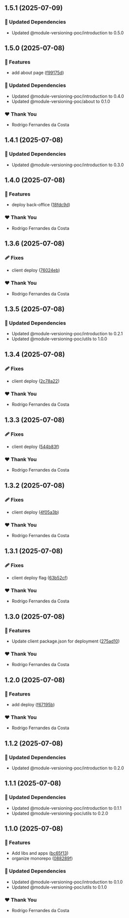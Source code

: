 ## 1.5.1 (2025-07-09)

### 🧱 Updated Dependencies

- Updated @module-versioning-poc/introduction to 0.5.0

## 1.5.0 (2025-07-08)

### 🚀 Features

- add about page ([f99175d](https://github.com/rcosta-daon/module-versioning-poc/commit/f99175d))

### 🧱 Updated Dependencies

- Updated @module-versioning-poc/introduction to 0.4.0
- Updated @module-versioning-poc/about to 0.1.0

### ❤️ Thank You

- Rodrigo Fernandes da Costa

## 1.4.1 (2025-07-08)

### 🧱 Updated Dependencies

- Updated @module-versioning-poc/introduction to 0.3.0

## 1.4.0 (2025-07-08)

### 🚀 Features

- deploy back-office ([18fdc9d](https://github.com/rcosta-daon/module-versioning-poc/commit/18fdc9d))

### ❤️ Thank You

- Rodrigo Fernandes da Costa

## 1.3.6 (2025-07-08)

### 🩹 Fixes

- client deploy ([76024eb](https://github.com/rcosta-daon/module-versioning-poc/commit/76024eb))

### ❤️ Thank You

- Rodrigo Fernandes da Costa

## 1.3.5 (2025-07-08)

### 🧱 Updated Dependencies

- Updated @module-versioning-poc/introduction to 0.2.1
- Updated @module-versioning-poc/utils to 1.0.0

## 1.3.4 (2025-07-08)

### 🩹 Fixes

- client deploy ([2c78a22](https://github.com/rcosta-daon/module-versioning-poc/commit/2c78a22))

### ❤️ Thank You

- Rodrigo Fernandes da Costa

## 1.3.3 (2025-07-08)

### 🩹 Fixes

- client deploy ([544b83f](https://github.com/rcosta-daon/module-versioning-poc/commit/544b83f))

### ❤️ Thank You

- Rodrigo Fernandes da Costa

## 1.3.2 (2025-07-08)

### 🩹 Fixes

- client deploy ([4f05a3b](https://github.com/rcosta-daon/module-versioning-poc/commit/4f05a3b))

### ❤️ Thank You

- Rodrigo Fernandes da Costa

## 1.3.1 (2025-07-08)

### 🩹 Fixes

- client deploy flag ([63b52cf](https://github.com/rcosta-daon/module-versioning-poc/commit/63b52cf))

### ❤️ Thank You

- Rodrigo Fernandes da Costa

## 1.3.0 (2025-07-08)

### 🚀 Features

- Update client package.json for deployment ([275ad10](https://github.com/rcosta-daon/module-versioning-poc/commit/275ad10))

### ❤️ Thank You

- Rodrigo Fernandes da Costa

## 1.2.0 (2025-07-08)

### 🚀 Features

- add deploy ([f67195b](https://github.com/rcosta-daon/module-versioning-poc/commit/f67195b))

### ❤️ Thank You

- Rodrigo Fernandes da Costa

## 1.1.2 (2025-07-08)

### 🧱 Updated Dependencies

- Updated @module-versioning-poc/introduction to 0.2.0

## 1.1.1 (2025-07-08)

### 🧱 Updated Dependencies

- Updated @module-versioning-poc/introduction to 0.1.1
- Updated @module-versioning-poc/utils to 0.2.0

## 1.1.0 (2025-07-08)

### 🚀 Features

- Add libs and apps ([bc65f13](https://github.com/rcosta-daon/module-versioning-poc/commit/bc65f13))
- organize monorepo ([088289f](https://github.com/rcosta-daon/module-versioning-poc/commit/088289f))

### 🧱 Updated Dependencies

- Updated @module-versioning-poc/introduction to 0.1.0
- Updated @module-versioning-poc/utils to 0.1.0

### ❤️ Thank You

- Rodrigo Fernandes da Costa